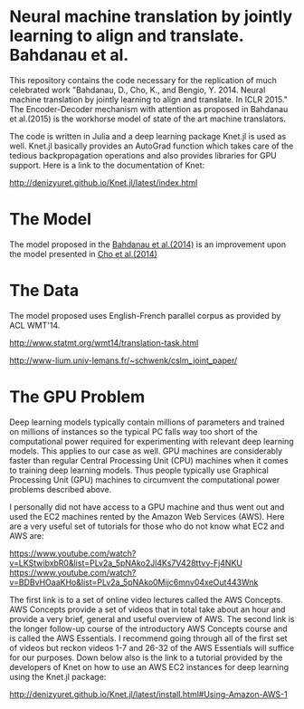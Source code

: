 # Neural machine translation by jointly learning to align and translate. Bahdanau et al.

This repository contains the code necessary for the replication of much celebrated work "Bahdanau, D., Cho, K., and Bengio, Y. 2014. Neural machine translation by jointly learning to align and translate. In ICLR 2015." The Encoder-Decoder mechanism with attention as proposed in Bahdanau et al.(2015) is the workhorse model of state of the art machine translators. 

The code is written in Julia and a deep learning package Knet.jl is used as well. Knet.jl basically provides an AutoGrad function which takes care of the tedious backpropagation operations and also provides libraries for GPU support. Here is a link to the documentation of Knet:

http://denizyuret.github.io/Knet.jl/latest/index.html

# The Model 

The model proposed in the [Bahdanau et al.(2014)](https://arxiv.org/abs/1409.0473) is an improvement upon the model presented in [Cho et al.(2014)](https://arxiv.org/abs/1406.1078)

# The Data

The model proposed uses English-French parallel corpus as provided by ACL WMT'14. 

http://www.statmt.org/wmt14/translation-task.html

http://www-lium.univ-lemans.fr/~schwenk/cslm_joint_paper/


# The GPU Problem
Deep learning models typically contain millions of parameters and trained on millions of instances so the typical PC falls way too short of the computational power required for experimenting with relevant deep learning models. This applies to our case as well. GPU machines are considerably faster than regular Central Processing Unit (CPU) machines when it comes to training deep learning models. Thus people typically use Graphical Processing Unit (GPU) machines to circumvent the computational power problems described above.

I personally did not have access to a GPU machine and thus went out and used the EC2 machines rented by the Amazon Web Services (AWS). Here are a very useful set of tutorials for those who do not know what EC2 and AWS are:

https://www.youtube.com/watch?v=LKStwibxbR0&list=PLv2a_5pNAko2Jl4Ks7V428ttvy-Fj4NKU
https://www.youtube.com/watch?v=BDBvHOaaKHo&list=PLv2a_5pNAko0Mijc6mnv04xeOut443Wnk

The first link is to a set of online video lectures called the AWS Concepts. AWS Concepts provide a set of videos that in total take about an hour and provide a very brief, general and useful overview of AWS. The second link is the longer follow-up course of the introductory AWS Concepts course and is called the AWS Essentials. I recommend going through all of the first set of videos but reckon videos 1-7 and 26-32 of the AWS Essentials will suffice for our purposes. Down below also is the link to a tutorial provided by the developers of Knet on how to use an AWS EC2 instances for deep learning using the Knet.jl package:

http://denizyuret.github.io/Knet.jl/latest/install.html#Using-Amazon-AWS-1

